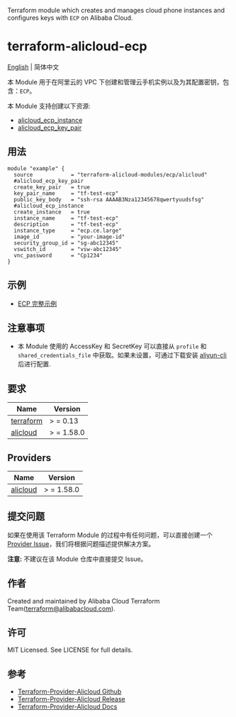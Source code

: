 Terraform module which creates and manages cloud phone instances and configures keys with `ECP` on Alibaba Cloud.

terraform-alicloud-ecp
=====================================================================

[English](https://github.com/terraform-alicloud-modules/terraform-alicloud-ecp/blob/main/README.md) | 简体中文

本 Module 用于在阿里云的 VPC 下创建和管理云手机实例以及为其配置密钥，包含：`ECP`。

本 Module 支持创建以下资源:

* [alicloud_ecp_instance](https://registry.terraform.io/providers/aliyun/alicloud/latest/docs/resources/ecp_instance)
* [alicloud_ecp_key_pair](https://registry.terraform.io/providers/aliyun/alicloud/latest/docs/resources/ecp_key_pair)

## 用法

```hcl
module "example" {
  source            = "terraform-alicloud-modules/ecp/alicloud"
  #alicloud_ecp_key_pair
  create_key_pair   = true
  key_pair_name     = "tf-test-ecp"
  public_key_body   = "ssh-rsa AAAAB3Nza12345678qwertyuudsfsg"
  #alicloud_ecp_instance
  create_instance   = true
  instance_name     = "tf-test-ecp"
  description       = "tf-test-ecp"
  instance_type     = "ecp.ce.large"
  image_id          = "your-image-id"
  security_group_id = "sg-abc12345"
  vswitch_id        = "vsw-abc12345"
  vnc_password      = "Cp1234"
}
```

## 示例

* [ECP 完整示例](https://github.com/terraform-alicloud-modules/terraform-alicloud-ecp/tree/main/examples/complete)

## 注意事项

* 本 Module 使用的 AccessKey 和 SecretKey 可以直接从 `profile` 和 `shared_credentials_file`
  中获取。如果未设置，可通过下载安装 [aliyun-cli](https://github.com/aliyun/aliyun-cli#installation) 后进行配置.

## 要求

| Name | Version |
|------|---------|
| <a name="requirement_terraform"></a> [terraform](#requirement\_terraform) | > = 0.13 |
| <a name="requirement_alicloud"></a> [alicloud](#requirement\_alicloud) | > = 1.58.0 |

## Providers

| Name | Version |
|------|---------|
| <a name="provider_alicloud"></a> [alicloud](#provider\_alicloud) | > = 1.58.0 |

## 提交问题

如果在使用该 Terraform Module
的过程中有任何问题，可以直接创建一个 [Provider Issue](https://github.com/aliyun/terraform-provider-alicloud/issues/new)，我们将根据问题描述提供解决方案。

**注意:** 不建议在该 Module 仓库中直接提交 Issue。

## 作者

Created and maintained by Alibaba Cloud Terraform Team(terraform@alibabacloud.com).

## 许可

MIT Licensed. See LICENSE for full details.

## 参考

* [Terraform-Provider-Alicloud Github](https://github.com/aliyun/terraform-provider-alicloud)
* [Terraform-Provider-Alicloud Release](https://releases.hashicorp.com/terraform-provider-alicloud/)
* [Terraform-Provider-Alicloud Docs](https://registry.terraform.io/providers/aliyun/alicloud/latest/docs)
